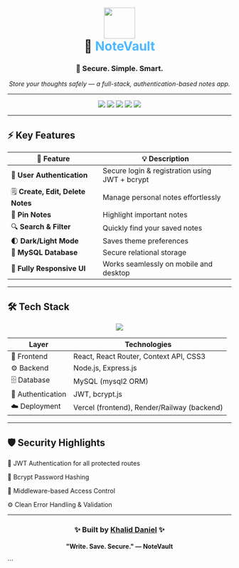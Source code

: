 <!-- HEADER -->
<h1 align="center">
  <img src="https://cdn-icons-png.flaticon.com/512/2920/2920341.png" width="70px" />
  <br />
  📝 <span style="color:#4db8ff;">NoteVault</span>
</h1>

<h3 align="center">🔐 Secure. Simple. Smart.</h3>

<p align="center">
  <em>Store your thoughts safely — a full-stack, authentication-based notes app.</em>
</p>

---

<!-- BADGES -->
<p align="center">
  <img src="https://img.shields.io/badge/License-MIT-success?style=for-the-badge&logo=readme&color=23d160" />
  <img src="https://img.shields.io/badge/Build-Passing-brightgreen?style=for-the-badge&logo=githubactions&color=00C851" />
  <img src="https://img.shields.io/badge/Stack-MERN%20(MySQL)-blueviolet?style=for-the-badge&logo=javascript" />
  <img src="https://img.shields.io/badge/Auth-JWT-yellow?style=for-the-badge&logo=jsonwebtokens" />
  <img src="https://img.shields.io/badge/UI-Responsive-ff69b4?style=for-the-badge&logo=css3" />
</p>

---

## ⚡ Key Features

| 🚀 Feature | 💡 Description |
|------------|----------------|
| 🔐 **User Authentication** | Secure login & registration using JWT + bcrypt |
| 🗒️ **Create, Edit, Delete Notes** | Manage personal notes effortlessly |
| 📌 **Pin Notes** | Highlight important notes |
| 🔍 **Search & Filter** | Quickly find your saved notes |
| 🌓 **Dark/Light Mode** | Saves theme preferences |
| 💾 **MySQL Database** | Secure relational storage |
| 📱 **Fully Responsive UI** | Works seamlessly on mobile and desktop |

---

## 🛠️ Tech Stack

<p align="center">
  <img src="https://skillicons.dev/icons?i=react,nodejs,express,mysql,css,html,git" />
</p>

| Layer | Technologies |
|-------|---------------|
| 🎨 Frontend | React, React Router, Context API, CSS3 |
| ⚙️ Backend | Node.js, Express.js |
| 🗄️ Database | MySQL (mysql2 ORM) |
| 🔑 Authentication | JWT, bcrypt.js |
| ☁️ Deployment | Vercel (frontend), Render/Railway (backend) |

---

## 🛡️ Security Highlights

<p>🔑 JWT Authentication for all protected routes</p>
<p>🧂 Bcrypt Password Hashing</p>
<p>🧩 Middleware-based Access Control</p>
<p>⚙️ Clean Error Handling & Validation</p>

---

<h3 align="center">✨ Built by <a href="https://github.com/GTK-kala">Khalid Daniel</a> ✨</h3> <h4 align="center">"Write. Save. Secure." — NoteVault</h4> ```
